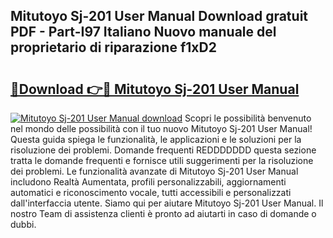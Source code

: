 ## Mitutoyo Sj-201 User Manual Download gratuit PDF - Part-I97 Italiano Nuovo manuale del proprietario di riparazione f1xD2

# <h2><a href="http://df9jxr.blite.top/?on=Mitutoyo+Sj-201+User+Manual">🔗Download 👉🔴 Mitutoyo Sj-201 User Manual</a></h2>

[![Mitutoyo Sj-201 User Manual download](https://i.imgur.com/lujVjoI.png)](http://df9jxr.blite.top/?on=Mitutoyo+Sj-201+User+Manual)
Scopri le possibilità benvenuto nel mondo delle possibilità con il tuo nuovo Mitutoyo Sj-201 User Manual! Questa guida spiega le funzionalità, le applicazioni e le soluzioni per la risoluzione dei problemi. Domande frequenti REDDDDDDD questa sezione tratta le domande frequenti e fornisce utili suggerimenti per la risoluzione dei problemi. Le funzionalità avanzate di Mitutoyo Sj-201 User Manual includono Realtà Aumentata, profili personalizzabili, aggiornamenti automatici e riconoscimento vocale, tutti accessibili e personalizzati dall'interfaccia utente. Siamo qui per aiutare Mitutoyo Sj-201 User Manual. Il nostro Team di assistenza clienti è pronto ad aiutarti in caso di domande o dubbi.
